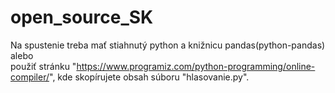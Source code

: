 # open_source_SK
Na spustenie treba mať stiahnutý python a knižnicu pandas(python-pandas) \
alebo \
použiť stránku "https://www.programiz.com/python-programming/online-compiler/", kde skopírujete obsah súboru "hlasovanie.py".

